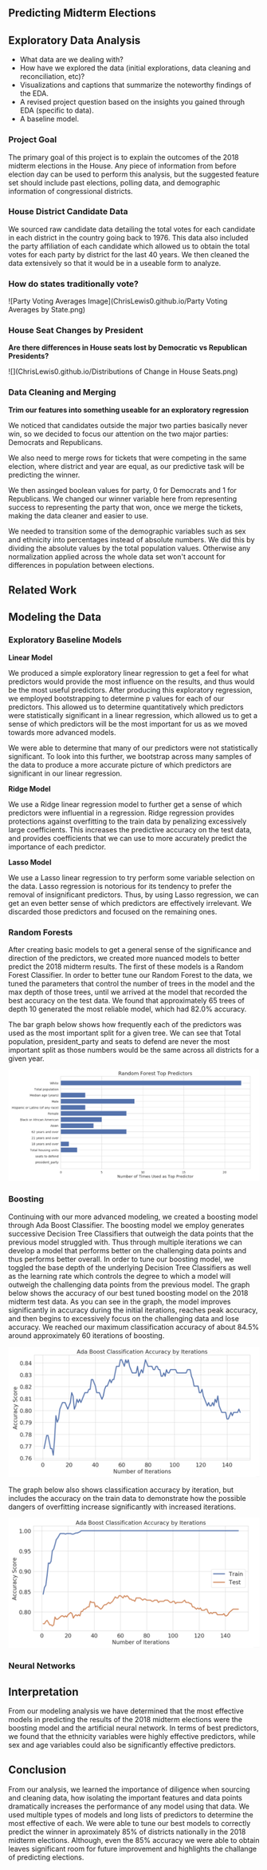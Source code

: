 ## Predicting Midterm Elections

## Exploratory Data Analysis

- What data are we dealing with?
- How have we explored the data (initial explorations, data cleaning and reconciliation, etc)? 
- Visualizations and captions that summarize the noteworthy findings of the EDA.
- A revised project question based on the insights you gained through EDA (specific to data).
- A baseline model.

### Project Goal 
The primary goal of this project is to explain the outcomes of the 2018 midterm
elections in the House. Any piece of information from before election day can be used to perform
this analysis, but the suggested feature set should include past elections, polling data, and demographic information of congressional districts.

### House District Candidate Data

We sourced raw candidate data detailing the total votes for each candidate in each district in the country going back to 1976. This data also included the party affiliation of each candidate which allowed us to obtain the total votes for each party by district for the last 40 years. We then cleaned the data extensively so that it would be in a useable form to analyze. 

### How do states traditionally vote?

![Party Voting Averages Image](ChrisLewis0.github.io/Party Voting Averages by State.png)

### House Seat Changes by President

**Are there differences in House seats lost by Democratic vs Republican Presidents?**

![](ChrisLewis0.github.io/Distributions of Change in House Seats.png)

### Data Cleaning and Merging

**Trim our features into something useable for an exploratory regression**

We noticed that candidates outside the major two parties basically never win, so we decided to focus our attention on the two major parties: Democrats and Republicans.

We also need to merge rows for tickets that were competing in the same election, where district and year are equal, as our predictive task will be predicting the winner.

We then assinged boolean values for party, 0 for Democrats and 1 for Republicans. We changed our winner variable here from representing success to representing the party that won, once we merge the tickets, making the data cleaner and easier to use. 

We needed to transition some of the demographic variables such as sex and ethnicity into percentages instead of absolute numbers. We did this by dividing the absolute values by the total population values. Otherwise any normalization applied across the whole data set won't account for differences in population between elections. 

## Related Work

## Modeling the Data

### Exploratory Baseline Models

**Linear Model**

We produced a simple exploratory linear regression to get a feel for what predictors would provide the most influence on the results, and thus would be the most useful predictors. After producing this exploratory regression, we employed bootstrapping to determine p values for each of our predictors. This allowed us to determine quantitatively which predictors were statistically significant in a linear regression, which allowed us to get a sense of which predictors will be the most important for us as we moved towards more advanced models.

We were able to determine that many of our predictors were not statistically significant. To look into this further, we bootstrap across many samples of the data to produce a more accurate picture of which predictors are significant in our linear regression.

**Ridge Model**

We use a Ridge linear regression model to further get a sense of which predictors were influential in a regression. Ridge regression provides protections against overfitting to the train data by penalizing excessively large coefficients. This increases the predictive accuracy on the test data, and provides coefficients that we can use to more accurately predict the importance of each predictor. 

**Lasso Model**

We use a Lasso linear regression to try perform some variable selection on the data. Lasso regression is notorious for its tendency to prefer the removal of insignificant predictors. Thus, by using Lasso regression, we can get an even better sense of which predictors are effectively irrelevant. We discarded those predictors and focused on the remaining ones. 

### Random Forests 

After creating basic models to get a general sense of the significance and direction of the predictors, we created more nuanced models to better predict the 2018 midterm results. The first of these models is a Random Forest Classifier. In order to better tune our Random Forest to the data, we tuned the parameters that control the number of trees in the model and the max depth of those trees, until we arrived at the model that recorded the best accuracy on the test data. We found that approximately 65 trees of depth 10 generated the most reliable model, which had 82.0% accuracy. 

The bar graph below shows how frequently each of the predictors was used as the most important split for a given tree. We can see that Total population, president_party and seats to defend are never the most important split as those numbers would be the same across all districts for a given year.

![](https://github.com/ChrisLewis0/ChrisLewis0.github.io/blob/master/rf_top_preds2.png)

### Boosting

Continuing with our more advanced modeling, we created a boosting model through Ada Boost Classifier. The boosting model we employ generates successive Decision Tree Classifiers that outweigh the data points that the previous model struggled with. Thus through multiple iterations we can develop a model that performs better on the challenging data points and thus performs better overall. In order to tune our boosting model, we toggled the base depth of the underlying Decision Tree Classifiers as well as the learning rate which controls the degree to which a model will outweigh the challenging data points from the previous model. The graph below shows the accuracy of our best tuned boosting model on the 2018 midterm test data. As you can see in the graph, the model improves significantly in accuracy during the initial iterations, reaches peak accuracy, and then begins to excessively focus on the challenging data and lose accuracy. We reached our maximum classification accuracy of about 84.5% around approximately 60 iterations of boosting. 

![](https://github.com/ChrisLewis0/ChrisLewis0.github.io/blob/master/boost_test_150.png)

The graph below also shows classification accuracy by iteration, but includes the accuracy on the train data to demonstrate how the possible dangers of overfitting increase significantly with increased iterations. 

![](https://github.com/ChrisLewis0/ChrisLewis0.github.io/blob/master/boost_both_150.png)

### Neural Networks

## Interpretation

From our modeling analysis we have determined that the most effective models in predicting the results of the 2018 midterm elections were the boosting model and the artificial neural network. In terms of best predictors, we found that the ethnicity variables were highly effective predictors, while sex and age variables could also be significantly effective predictors. 

## Conclusion

From our analysis, we learned the importance of diligence when sourcing and cleaning data, how isolating the important features and data points dramatically increases the performance of any model using that data. We used multiple types of models and long lists of predictors to determine the most effective of each. We were able to tune our best models to correctly predict the winner in aproximately 85% of districts nationally in the 2018 midterm elections. Although, even the 85% accuracy we were able to obtain leaves significant room for future improvement and highlights the challange of predicting elections. 

